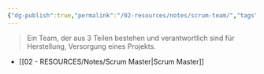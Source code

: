 ```yaml
---
{"dg-publish":true,"permalink":"/02-resources/notes/scrum-team/","tags":["projektmanagement/vorgehensmodell/agile"],"noteIcon":"","updated":"2024-11-22T21:12:30.978+01:00"}
---
```


>Ein Team, der aus 3 Teilen bestehen und verantwortlich sind für Herstellung, Versorgung eines Projekts.

- [[02 - RESOURCES/Notes/Scrum Master\|Scrum Master]]